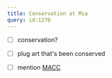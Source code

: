 ```yaml
---
title: Conservation at Mia
query: id:1270
---
```


- [ ] conservation?
- [ ] plug art that's been conserved
- [ ] mention [MACC](http://www.preserveart.org/)

